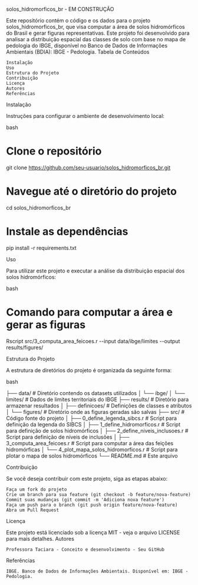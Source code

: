 solos_hidromorficos_br - EM CONSTRUÇÃO

Este repositório contém o código e os dados para o projeto solos_hidromorficos_br, que visa computar a área de solos hidromórficos do Brasil e gerar figuras representativas. Este projeto foi desenvolvido para analisar a distribuição espacial das classes de solo com base no mapa de pedologia do IBGE, disponível no Banco de Dados de Informações Ambientais (BDIA): IBGE - Pedologia.
Tabela de Conteúdos

    Instalação
    Uso
    Estrutura do Projeto
    Contribuição
    Licença
    Autores
    Referências

Instalação

Instruções para configurar o ambiente de desenvolvimento local:

bash

# Clone o repositório
git clone https://github.com/seu-usuario/solos_hidromorficos_br.git

# Navegue até o diretório do projeto
cd solos_hidromorficos_br

# Instale as dependências
pip install -r requirements.txt

Uso

Para utilizar este projeto e executar a análise da distribuição espacial dos solos hidromórficos:

bash

# Comando para computar a área e gerar as figuras
Rscript src/3_computa_area_feicoes.r --input data/ibge/limites --output results/figures/

Estrutura do Projeto

A estrutura de diretórios do projeto é organizada da seguinte forma:

bash

├── data/                                  # Diretório contendo os datasets utilizados
│   └── ibge/
│       └── limites/                       # Dados de limites territoriais do IBGE
├── results/                               # Diretório para armazenar resultados
│   ├── definicoes/                        # Definições de classes e atributos
│   └── figures/                           # Diretório onde as figuras geradas são salvas
├── src/                                   # Código fonte do projeto
│   ├── 0_define_legenda_sibcs.r           # Script para definição da legenda do SIBCS
│   ├── 1_define_hidromorficos.r           # Script para definição de solos hidromórficos
│   ├── 2_define_niveis_inclusoes.r        # Script para definição de níveis de inclusões
│   ├── 3_computa_area_feicoes.r           # Script para computar a área das feições hidromórficas
│   └── 4_plot_mapa_solos_hidromorficos.r  # Script para plotar o mapa de solos hidromórficos
└── README.md                              # Este arquivo

Contribuição

Se você deseja contribuir com este projeto, siga as etapas abaixo:

    Faça um fork do projeto
    Crie um branch para sua feature (git checkout -b feature/nova-feature)
    Commit suas mudanças (git commit -m 'Adiciona nova feature')
    Faça um push para o branch (git push origin feature/nova-feature)
    Abra um Pull Request

Licença

Este projeto está licenciado sob a licença MIT - veja o arquivo LICENSE para mais detalhes.
Autores

    Professora Taciara - Conceito e desenvolvimento - Seu GitHub

Referências

    IBGE. Banco de Dados de Informações Ambientais. Disponível em: IBGE - Pedologia.


